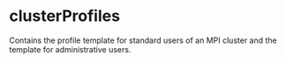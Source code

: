 # clusterProfiles
Contains the profile template for standard users of an MPI cluster and the template for administrative users.
